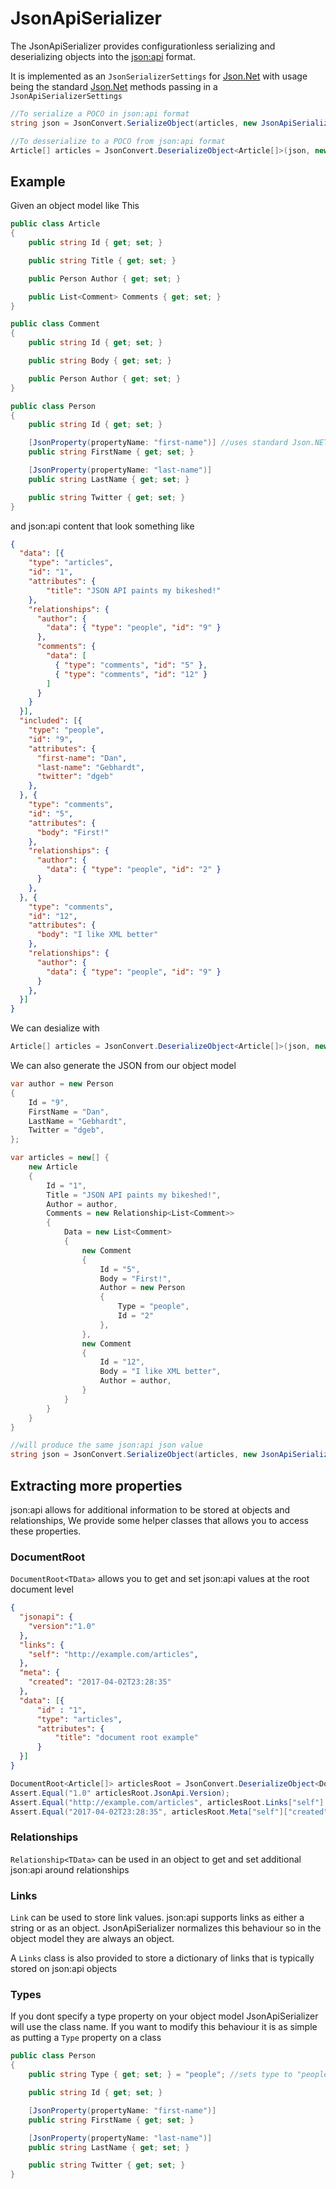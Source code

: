 # JsonApiSerializer

The JsonApiSerializer provides configurationless serializing and deserializing objects into the [json:api](http://jsonapi.org) format.

It is implemented as an `JsonSerializerSettings` for [Json.Net](http://www.newtonsoft.com/json) with usage being the standard [Json.Net](http://www.newtonsoft.com/json) methods passing in a `JsonApiSerializerSettings`

```csharp
//To serialize a POCO in json:api format
string json = JsonConvert.SerializeObject(articles, new JsonApiSerializerSettings());

//To desserialize to a POCO from json:api format
Article[] articles = JsonConvert.DeserializeObject<Article[]>(json, new JsonApiSerializerSettings());
```

## Example

Given an object model like This

```csharp
public class Article
{
    public string Id { get; set; }

    public string Title { get; set; }

    public Person Author { get; set; }

    public List<Comment> Comments { get; set; }
}

public class Comment
{
    public string Id { get; set; }

    public string Body { get; set; }

    public Person Author { get; set; }
}

public class Person
{
    public string Id { get; set; }

    [JsonProperty(propertyName: "first-name")] //uses standard Json.NET attributes to control serialization
    public string FirstName { get; set; }

    [JsonProperty(propertyName: "last-name")]
    public string LastName { get; set; }

    public string Twitter { get; set; }
}
```

and json:api content that look something like

```json
{
  "data": [{
    "type": "articles",
    "id": "1",
    "attributes": {
        "title": "JSON API paints my bikeshed!"
    },
    "relationships": {
      "author": {
        "data": { "type": "people", "id": "9" }
      },
      "comments": {
        "data": [
          { "type": "comments", "id": "5" },
          { "type": "comments", "id": "12" }
        ]
      }
    }
  }],
  "included": [{
    "type": "people",
    "id": "9",
    "attributes": {
      "first-name": "Dan",
      "last-name": "Gebhardt",
      "twitter": "dgeb"
    },
  }, {
    "type": "comments",
    "id": "5",
    "attributes": {
      "body": "First!"
    },
    "relationships": {
      "author": {
        "data": { "type": "people", "id": "2" }
      }
    },
  }, {
    "type": "comments",
    "id": "12",
    "attributes": {
      "body": "I like XML better"
    },
    "relationships": {
      "author": {
        "data": { "type": "people", "id": "9" }
      }
    },
  }]
}
```

We can desialize with 

```csharp
Article[] articles = JsonConvert.DeserializeObject<Article[]>(json, new JsonApiSerializerSettings());
```

We can also generate the JSON from our object model
```csharp
var author = new Person
{
    Id = "9",
    FirstName = "Dan",
    LastName = "Gebhardt",
    Twitter = "dgeb",
};

var articles = new[] {
    new Article
    {
        Id = "1",
        Title = "JSON API paints my bikeshed!",
        Author = author,
        Comments = new Relationship<List<Comment>>
        {
            Data = new List<Comment>
            {
                new Comment
                {
                    Id = "5",
                    Body = "First!",
                    Author = new Person
                    {
                        Type = "people",
                        Id = "2"
                    },
                },
                new Comment
                {
                    Id = "12",
                    Body = "I like XML better",
                    Author = author,
                }
            }
        }
    }
}

//will produce the same json:api json value
string json = JsonConvert.SerializeObject(articles, new JsonApiSerializerSettings());

```

## Extracting more properties
json:api allows for additional information to be stored at objects and relationships, We provide some helper classes that allows you to access these properties.

### DocumentRoot

`DocumentRoot<TData>` allows you to get and set json:api values at the root document level

```json
{
  "jsonapi": {
	"version":"1.0"
  },
  "links": {
    "self": "http://example.com/articles",
  },
  "meta": {
	"created": "2017-04-02T23:28:35"
  },
  "data": [{
  	  "id" : "1",
	  "type": "articles",
	  "attributes": {
	  	  "title": "document root example"
	  }
  }]
}
```

```csharp
DocumentRoot<Article[]> articlesRoot = JsonConvert.DeserializeObject<DocumentRoot<Article[]>>(json, new JsonApiSerializerSettings());
Assert.Equal("1.0" articlesRoot.JsonApi.Version);
Assert.Equal("http://example.com/articles", articlesRoot.Links["self"].Href);
Assert.Equal("2017-04-02T23:28:35", articlesRoot.Meta["self"]["created"]);
```

### Relationships

`Relationship<TData>` can be used in an object to get and set additional json:api around relationships

### Links

`Link` can be used to store link values. json:api supports links as either a string or as an object. JsonApiSerializer normalizes this behaviour so in the object model they are always an object.

A `Links` class is also provided to store a dictionary of links that is typically stored on json:api objects

### Types

If you dont specify a type property on your object model JsonApiSerializer will use the class name. If you want to modify this behaviour it is as simple as putting a `Type` property on a class

```csharp
public class Person
{
	public string Type { get; set; } = "people"; //sets type to "people"

	public string Id { get; set; }

	[JsonProperty(propertyName: "first-name")]
	public string FirstName { get; set; }

	[JsonProperty(propertyName: "last-name")]
	public string LastName { get; set; }

	public string Twitter { get; set; }
}
```

